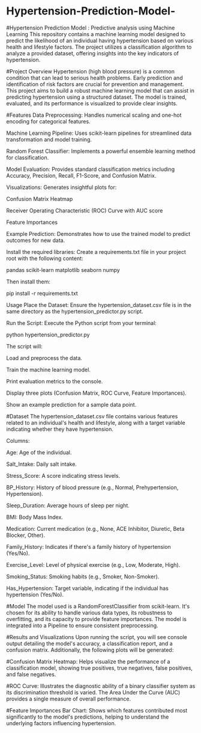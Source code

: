 # Hypertension-Prediction-Model-

#Hypertension Prediction Model : Predictive analysis using Machine Learning 
This repository contains a machine learning model designed to predict the likelihood of an individual having hypertension based on various health and lifestyle factors. The project utilizes a classification algorithm to analyze a provided dataset, offering insights into the key indicators of hypertension.

#Project Overview
Hypertension (high blood pressure) is a common condition that can lead to serious health problems. Early prediction and identification of risk factors are crucial for prevention and management. This project aims to build a robust machine learning model that can assist in predicting hypertension using a structured dataset. The model is trained, evaluated, and its performance is visualized to provide clear insights.

#Features
Data Preprocessing: Handles numerical scaling and one-hot encoding for categorical features.

Machine Learning Pipeline: Uses scikit-learn pipelines for streamlined data transformation and model training.

Random Forest Classifier: Implements a powerful ensemble learning method for classification.

Model Evaluation: Provides standard classification metrics including Accuracy, Precision, Recall, F1-Score, and Confusion Matrix.

Visualizations: Generates insightful plots for:

Confusion Matrix Heatmap

Receiver Operating Characteristic (ROC) Curve with AUC score

Feature Importances

Example Prediction: Demonstrates how to use the trained model to predict outcomes for new data.


Install the required libraries:
Create a requirements.txt file in your project root with the following content:

pandas
scikit-learn
matplotlib
seaborn
numpy

Then install them:

pip install -r requirements.txt

Usage
Place the Dataset:
Ensure the hypertension_dataset.csv file is in the same directory as the hypertension_predictor.py script.

Run the Script:
Execute the Python script from your terminal:

python hypertension_predictor.py

The script will:

Load and preprocess the data.

Train the machine learning model.

Print evaluation metrics to the console.

Display three plots (Confusion Matrix, ROC Curve, Feature Importances).

Show an example prediction for a sample data point.

#Dataset
The hypertension_dataset.csv file contains various features related to an individual's health and lifestyle, along with a target variable indicating whether they have hypertension.

Columns:

Age: Age of the individual.

Salt_Intake: Daily salt intake.

Stress_Score: A score indicating stress levels.

BP_History: History of blood pressure (e.g., Normal, Prehypertension, Hypertension).

Sleep_Duration: Average hours of sleep per night.

BMI: Body Mass Index.

Medication: Current medication (e.g., None, ACE Inhibitor, Diuretic, Beta Blocker, Other).

Family_History: Indicates if there's a family history of hypertension (Yes/No).

Exercise_Level: Level of physical exercise (e.g., Low, Moderate, High).

Smoking_Status: Smoking habits (e.g., Smoker, Non-Smoker).

Has_Hypertension: Target variable, indicating if the individual has hypertension (Yes/No).

#Model
The model used is a RandomForestClassifier from scikit-learn. It's chosen for its ability to handle various data types, its robustness to overfitting, and its capacity to provide feature importances. The model is integrated into a Pipeline to ensure consistent preprocessing.

#Results and Visualizations
Upon running the script, you will see console output detailing the model's accuracy, a classification report, and a confusion matrix. Additionally, the following plots will be generated:

#Confusion Matrix Heatmap: Helps visualize the performance of a classification model, showing true positives, true negatives, false positives, and false negatives.

#ROC Curve: Illustrates the diagnostic ability of a binary classifier system as its discrimination threshold is varied. The Area Under the Curve (AUC) provides a single measure of overall performance.

#Feature Importances Bar Chart: Shows which features contributed most significantly to the model's predictions, helping to understand the underlying factors influencing hypertension.
